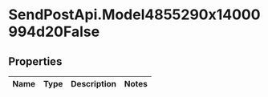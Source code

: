 # SendPostApi.Model4855290x14000994d20False

## Properties
Name | Type | Description | Notes
------------ | ------------- | ------------- | -------------


